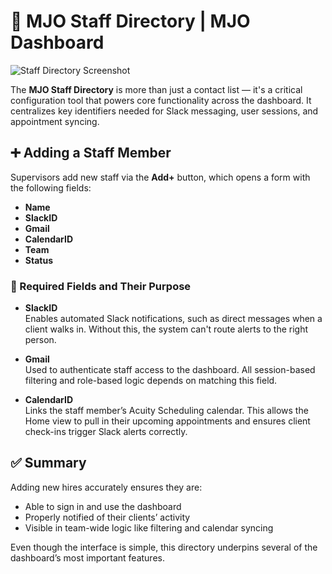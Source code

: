 



# 👥 MJO Staff Directory | MJO Dashboard
![Staff Directory Screenshot](../images/mjo-staff.png)

The **MJO Staff Directory** is more than just a contact list — it's a critical configuration tool that powers core functionality across the dashboard. It centralizes key identifiers needed for Slack messaging, user sessions, and appointment syncing.

## ➕ Adding a Staff Member

Supervisors add new staff via the **Add+** button, which opens a form with the following fields:

- **Name**
- **SlackID**
- **Gmail**
- **CalendarID**
- **Team**
- **Status**

### 🔑 Required Fields and Their Purpose

- **SlackID**  
  Enables automated Slack notifications, such as direct messages when a client walks in. Without this, the system can't route alerts to the right person.

- **Gmail**  
  Used to authenticate staff access to the dashboard. All session-based filtering and role-based logic depends on matching this field.

- **CalendarID**  
  Links the staff member’s Acuity Scheduling calendar. This allows the Home view to pull in their upcoming appointments and ensures client check-ins trigger Slack alerts correctly.

## ✅ Summary

Adding new hires accurately ensures they are:
- Able to sign in and use the dashboard
- Properly notified of their clients’ activity
- Visible in team-wide logic like filtering and calendar syncing

Even though the interface is simple, this directory underpins several of the dashboard’s most important features.
